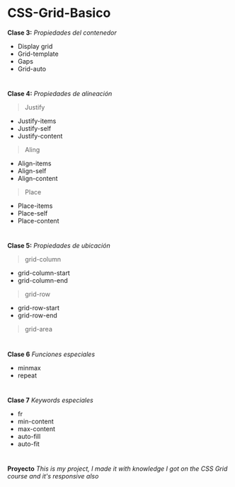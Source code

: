 # CSS-Grid-Basico

**Clase 3:** *Propiedades del contenedor* 
- Display grid
- Grid-template
- Gaps
- Grid-auto 
# 

**Clase 4:** *Propiedades de alineación*
>Justify
- Justify-items
- Justify-self
- Justify-content

> Aling
- Align-items
- Align-self
- Align-content

>Place
- Place-items
- Place-self
- Place-content
#

**Clase 5:** *Propiedades de ubicación*
>grid-column
- grid-column-start
- grid-column-end

>grid-row
- grid-row-start
- grid-row-end

>grid-area
#

**Clase 6** *Funciones especiales*
- minmax
- repeat
#


**Clase 7** *Keywords especiales*
- fr
- min-content
- max-content
- auto-fill
- auto-fit
#

**Proyecto** *This is my project, I made it with knowledge I got on the CSS Grid course and it's responsive also*